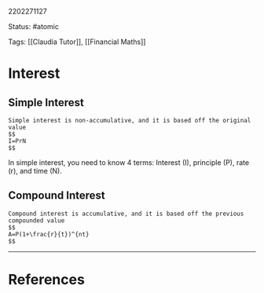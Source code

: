 2202271127

Status: #atomic

Tags: [[Claudia Tutor]], [[Financial Maths]]

# Interest
## Simple Interest
```ad-tldr
Simple interest is non-accumulative, and it is based off the original value
$$
I=PrN
$$
```
In simple interest, you need to know 4 terms: Interest (I), principle (P), rate (r), and time (N).
## Compound Interest
```ad-tldr
Compound interest is accumulative, and it is based off the previous compounded value
$$
A=P(1+\frac{r}{t})^{nt}
$$
```


---
# References
